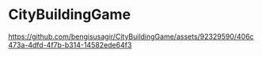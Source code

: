 # CityBuildingGame



https://github.com/bengisusagir/CityBuildingGame/assets/92329590/406c473a-4dfd-4f7b-b314-14582ede64f3




